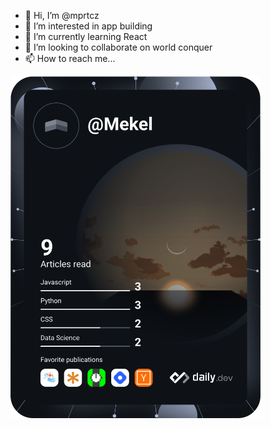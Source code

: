 - 👋 Hi, I’m @mprtcz
- 👀 I’m interested in app building
- 🌱 I’m currently learning React
- 💞️ I’m looking to collaborate on world conquer
- 📫 How to reach me...

<a href="https://app.daily.dev/Mekel"><img src="https://github.com/mprtcz/mprtcz/blob/main/devcard.svg" width="400" alt="Michal's Dev Card"/></a>


<!---
mprtcz/mprtcz is a ✨ special ✨ repository because its `README.md` (this file) appears on your GitHub profile.
You can click the Preview link to take a look at your changes.
--->
